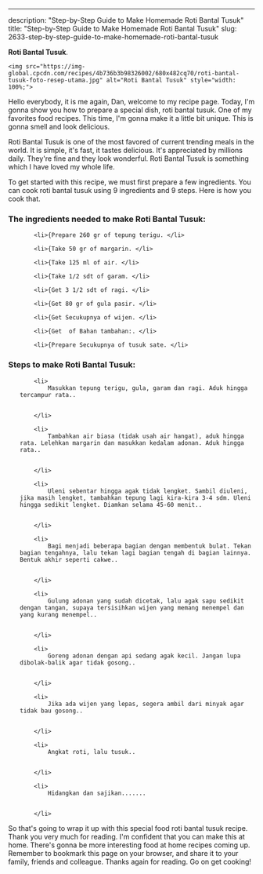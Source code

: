 ---
description: "Step-by-Step Guide to Make Homemade Roti Bantal Tusuk"
title: "Step-by-Step Guide to Make Homemade Roti Bantal Tusuk"
slug: 2633-step-by-step-guide-to-make-homemade-roti-bantal-tusuk

<p>
	<strong>Roti Bantal Tusuk</strong>. 
	
</p>
<p>
	
	<img src="https://img-global.cpcdn.com/recipes/4b736b3b98326002/680x482cq70/roti-bantal-tusuk-foto-resep-utama.jpg" alt="Roti Bantal Tusuk" style="width: 100%;">
	
	
</p>
<p>
	Hello everybody, it is me again, Dan, welcome to my recipe page. Today, I'm gonna show you how to prepare a special dish, roti bantal tusuk. One of my favorites food recipes. This time, I'm gonna make it a little bit unique. This is gonna smell and look delicious.
</p>
	
<p>
	
</p>
<p>
	Roti Bantal Tusuk is one of the most favored of current trending meals in the world. It is simple, it's fast, it tastes delicious. It's appreciated by millions daily. They're fine and they look wonderful. Roti Bantal Tusuk is something which I have loved my whole life.
</p>

<p>
To get started with this recipe, we must first prepare a few ingredients. You can cook roti bantal tusuk using 9 ingredients and 9 steps. Here is how you cook that.
</p>

<h3>The ingredients needed to make Roti Bantal Tusuk:</h3>

<ol>
	
		<li>{Prepare 260 gr of tepung terigu. </li>
	
		<li>{Take 50 gr of margarin. </li>
	
		<li>{Take 125 ml of air. </li>
	
		<li>{Take 1/2 sdt of garam. </li>
	
		<li>{Get 3 1/2 sdt of ragi. </li>
	
		<li>{Get 80 gr of gula pasir. </li>
	
		<li>{Get Secukupnya of wijen. </li>
	
		<li>{Get  of Bahan tambahan:. </li>
	
		<li>{Prepare Secukupnya of tusuk sate. </li>
	
</ol>
<p>
	
</p>

<h3>Steps to make Roti Bantal Tusuk:</h3>

<ol>
	
		<li>
			Masukkan tepung terigu, gula, garam dan ragi. Aduk hingga tercampur rata..
			
			
		</li>
	
		<li>
			Tambahkan air biasa (tidak usah air hangat), aduk hingga rata. Lelehkan margarin dan masukkan kedalam adonan. Aduk hingga rata..
			
			
		</li>
	
		<li>
			Uleni sebentar hingga agak tidak lengket. Sambil diuleni, jika masih lengket, tambahkan tepung lagi kira-kira 3-4 sdm. Uleni hingga sedikit lengket. Diamkan selama 45-60 menit..
			
			
		</li>
	
		<li>
			Bagi menjadi beberapa bagian dengan membentuk bulat. Tekan bagian tengahnya, lalu tekan lagi bagian tengah di bagian lainnya. Bentuk akhir seperti cakwe..
			
			
		</li>
	
		<li>
			Gulung adonan yang sudah dicetak, lalu agak sapu sedikit dengan tangan, supaya tersisihkan wijen yang memang menempel dan yang kurang menempel..
			
			
		</li>
	
		<li>
			Goreng adonan dengan api sedang agak kecil. Jangan lupa dibolak-balik agar tidak gosong..
			
			
		</li>
	
		<li>
			Jika ada wijen yang lepas, segera ambil dari minyak agar tidak bau gosong..
			
			
		</li>
	
		<li>
			Angkat roti, lalu tusuk..
			
			
		</li>
	
		<li>
			Hidangkan dan sajikan.......
			
			
		</li>
	
</ol>

<p>
	
</p>

<p>
	So that's going to wrap it up with this special food roti bantal tusuk recipe. Thank you very much for reading. I'm confident that you can make this at home. There's gonna be more interesting food at home recipes coming up. Remember to bookmark this page on your browser, and share it to your family, friends and colleague. Thanks again for reading. Go on get cooking!
</p>
